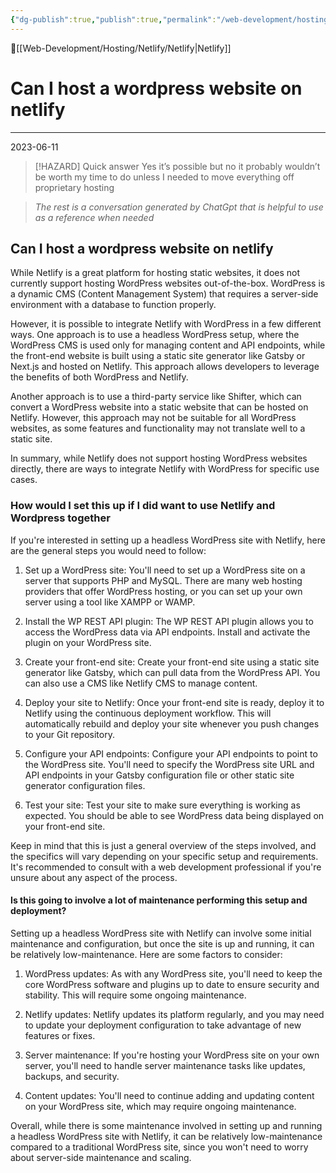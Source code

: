 ```yaml
---
{"dg-publish":true,"publish":true,"permalink":"/web-development/hosting/netlify/can-i-host-a-wordpress-website-on-netlify/","dgPassFrontmatter":true,"created":"2023-06-11T16:50:32.919-07:00","updated":"2023-09-11T21:28:41.341-07:00"}
---
```


🔺[[Web-Development/Hosting/Netlify/Netlify\|Netlify]]

# Can I host a wordpress website on netlify
***
2023-06-11


> [!HAZARD] Quick answer 
> Yes it’s possible but no it probably wouldn’t be worth my time to do unless I needed to move everything off proprietary hosting 

> _The rest is a conversation generated by ChatGpt that is helpful to use as a reference when needed_
## Can I host a wordpress website on netlify 

While Netlify is a great platform for hosting static websites, it does not currently support hosting WordPress websites out-of-the-box. WordPress is a dynamic CMS (Content Management System) that requires a server-side environment with a database to function properly.

However, it is possible to integrate Netlify with WordPress in a few different ways. One approach is to use a headless WordPress setup, where the WordPress CMS is used only for managing content and API endpoints, while the front-end website is built using a static site generator like Gatsby or Next.js and hosted on Netlify. This approach allows developers to leverage the benefits of both WordPress and Netlify.

Another approach is to use a third-party service like Shifter, which can convert a WordPress website into a static website that can be hosted on Netlify. However, this approach may not be suitable for all WordPress websites, as some features and functionality may not translate well to a static site.

In summary, while Netlify does not support hosting WordPress websites directly, there are ways to integrate Netlify with WordPress for specific use cases.
  
### How would I set this up if I did want to use Netlify and Wordpress together 

If you're interested in setting up a headless WordPress site with Netlify, here are the general steps you would need to follow:

1. Set up a WordPress site: You'll need to set up a WordPress site on a server that supports PHP and MySQL. There are many web hosting providers that offer WordPress hosting, or you can set up your own server using a tool like XAMPP or WAMP.

2. Install the WP REST API plugin: The WP REST API plugin allows you to access the WordPress data via API endpoints. Install and activate the plugin on your WordPress site.

3. Create your front-end site: Create your front-end site using a static site generator like Gatsby, which can pull data from the WordPress API. You can also use a CMS like Netlify CMS to manage content.

4. Deploy your site to Netlify: Once your front-end site is ready, deploy it to Netlify using the continuous deployment workflow. This will automatically rebuild and deploy your site whenever you push changes to your Git repository.

5. Configure your API endpoints: Configure your API endpoints to point to the WordPress site. You'll need to specify the WordPress site URL and API endpoints in your Gatsby configuration file or other static site generator configuration files.

6. Test your site: Test your site to make sure everything is working as expected. You should be able to see WordPress data being displayed on your front-end site.

Keep in mind that this is just a general overview of the steps involved, and the specifics will vary depending on your specific setup and requirements. It's recommended to consult with a web development professional if you're unsure about any aspect of the process.

#### Is this going to involve a lot of maintenance performing this setup and deployment? 

Setting up a headless WordPress site with Netlify can involve some initial maintenance and configuration, but once the site is up and running, it can be relatively low-maintenance. Here are some factors to consider:

1. WordPress updates: As with any WordPress site, you'll need to keep the core WordPress software and plugins up to date to ensure security and stability. This will require some ongoing maintenance.

2. Netlify updates: Netlify updates its platform regularly, and you may need to update your deployment configuration to take advantage of new features or fixes.

3. Server maintenance: If you're hosting your WordPress site on your own server, you'll need to handle server maintenance tasks like updates, backups, and security.

4. Content updates: You'll need to continue adding and updating content on your WordPress site, which may require ongoing maintenance.

Overall, while there is some maintenance involved in setting up and running a headless WordPress site with Netlify, it can be relatively low-maintenance compared to a traditional WordPress site, since you won't need to worry about server-side maintenance and scaling.

  


